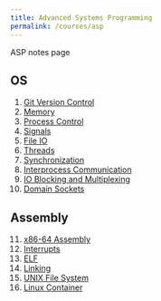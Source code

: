 ```yaml
---
title: Advanced Systems Programming
permalink: /courses/asp
---
```


ASP notes page

## OS
1. [Git Version Control](/articles/asp/1)
2. [Memory](/articles/asp/2)
3. [Process Control](/articles/asp/3)
4. [Signals](/articles/asp/4)
5. [File IO](/articles/asp/5)
6. [Threads](/articles/asp/6)
7. [Synchronization](/articles/asp/7)
8. [Interprocess Communication](/articles/asp/8)
9. [IO Blocking and Multiplexing](/articles/asp/9)
10. [Domain Sockets](/articles/asp/10)

## Assembly
<ol start="11">
  <li><a href="/articles/asp/11">x86-64 Assembly</a></li>
  <li><a href="/articles/asp/12">Interrupts</a></li>
  <li><a href="/articles/asp/13">ELF</a></li>
  <li><a href="/articles/asp/14">Linking</a></li>
  <li><a href="/articles/asp/15">UNIX File System</a></li>
  <li><a href="/articles/asp/16">Linux Container</a></li>
</ol>
